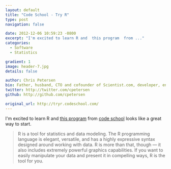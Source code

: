 ```yaml
---
layout: default
title: "Code School - Try R"
type: post
navigation: false

date: 2012-12-06 10:59:23 -0800
excerpt: "I'm excited to learn R and  this program  from ..."
categories:
  - Software
  - Statistics

gradient: 1
image: header-7.jpg
details: false

author: Chris Petersen
bio: Father, husband, CTO and cofounder of Scientist.com, developer, entrepreneur and technologist.
twitter: http://twitter.com/cpetersen
github: http://github.com/cpetersen

original_url: http://tryr.codeschool.com/
---
```



I'm excited to learn R and  [this program](http://tryr.codeschool.com)  from  [code school](http://www.codeschool.com)  looks like a great way to start.

 > R is a tool for statistics and data modeling. The R programming language is elegant, versatile, and has a highly expressive syntax designed around working with data. R is more than that, though — it also includes extremely powerful graphics capabilities. If you want to easily manipulate your data and present it in compelling ways, R is the tool for you.

